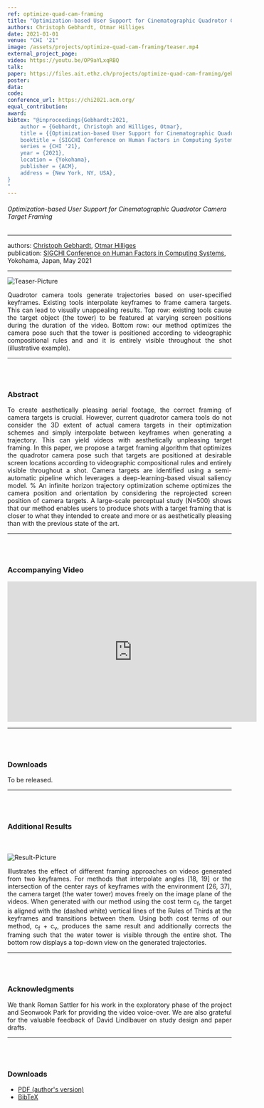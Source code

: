 ```yaml
---
ref: optimize-quad-cam-framing
title: "Optimization-based User Support for Cinematographic Quadrotor Camera Target Framing"
authors: Christoph Gebhardt, Otmar Hilliges
date: 2021-01-01
venue: "CHI '21"
image: /assets/projects/optimize-quad-cam-framing/teaser.mp4
external_project_page: 
video: https://youtu.be/OP9aYLxqRBQ
talk: 
paper: https://files.ait.ethz.ch/projects/optimize-quad-cam-framing/gebhardt2021.pdf
poster: 
data: 
code: 
conference_url: https://chi2021.acm.org/
equal_contribution: 
award: 
bibtex: "@inproceedings{Gebhardt:2021,
	author = {Gebhardt, Christoph and Hilliges, Otmar},
	title = {{Optimization-based User Support for Cinematographic Quadrotor Camera Target Framing}},
	booktitle = {SIGCHI Conference on Human Factors in Computing Systems},
	series = {CHI '21},
	year = {2021},
	location = {Yokohama},
	publisher = {ACM},
	address = {New York, NY, USA},
}
"
---
```


<h6> Optimization-based User Support for Cinematographic Quadrotor Camera Target Framing </h6>
<hr />

<div class="fullcol">
    <div class="teaser-info-projectpage">
            <span class="normalcap">authors:</span>
            <span class="authorcap">
                <nobr><a href="/people/gebhardt/" title="Christoph Gebhardt">Christoph Gebhardt</a>, </nobr>
                <nobr><a href="/people/hilliges/" title="Otmar Hilliges">Otmar Hilliges</a> </nobr>
            </span>
            <br/>
            <span class="normalcap"><nobr>publication: </nobr></span>
            <span class="authorcap">
                <a class="a-text-ext" href="https://chi2021.acm.org/" title="SIGCHI Conference">SIGCHI Conference on Human Factors in Computing Systems</a>, Yokohama, Japan, May 2021
            </span>
        <hr />
    </div>
</div>

<div class="fullcol">
    <img class="fullcol" src="<?php ait_root_dir();?>projects/2021/optimize-quad-cam-framing/teaser.png" alt="Teaser-Picture" />
    <div class="fullcol">
        <p align="justify">
            <span class="figurecap">
            Quadrotor camera tools generate trajectories based on user-specified keyframes. 
			Existing tools interpolate keyframes to frame camera targets.
			This can lead to visually unappealing results. Top row: existing tools cause the target object (the tower) to be featured at varying screen positions during the duration of the video. 
			Bottom row: our method optimizes the camera pose such that the tower is positioned according to videographic compositional rules and and it is entirely visible throughout the shot (illustrative example).
			</span>
        </p>
        <hr />
        <br/>
        <br/>
    </div>
</div>

<div class="fullcol">
    <h3>Abstract</h3>
    <p align="justify">
            To create aesthetically pleasing aerial footage, the correct framing of camera targets is crucial.
			However, current quadrotor camera tools do not consider the 3D extent of actual camera targets in their optimization schemes and simply interpolate between keyframes when generating a trajectory.
			This can yield videos with aesthetically unpleasing target framing.
			In this paper, we propose a target framing algorithm that optimizes the quadrotor camera pose such that targets are positioned at desirable screen locations according to videographic compositional rules and entirely visible throughout a shot.
			Camera targets are identified using a semi-automatic pipeline which leverages a deep-learning-based visual saliency model.
			% An infinite horizon trajectory optimization scheme optimizes the camera position and orientation by considering the reprojected screen position of camera targets. 
			A large-scale perceptual study (N&asymp;500) shows that our method enables users to produce shots with a target framing that is closer to what they intended to create and more or as aesthetically pleasing than with the previous state of the art.
    </p>
    <hr />
    <br/>
    <br/>
</div>

<div class="fullcol">
<h3>Accompanying Video</h3>
    <div class="video" align="center">	
	<iframe width="560" height="315" src="https://www.youtube.com/embed/OP9aYLxqRBQ" frameborder="0" allow="accelerometer; autoplay; clipboard-write; encrypted-media; gyroscope; picture-in-picture" allowfullscreen></iframe>
    </div>
    <hr />
    <br/>
    <br/>
</div>

<div class="fullcol">
 <h3>Downloads</h3>
    To be released.
    <!--
    <ul class="linklist">
        <li class="a-pdf"><a target="_blank" title="PDF" href="<?php ait_root_dir();?>projects/2015/InteractiveDebugger/downloads/FluidEdt-Ou-CHI2015.pdf">PDF</a></li>
        <li class="a-vid"><a target="_blank" href="<?php ait_root_dir();?>projects/2015/InteractiveDebugger/downloads/FluidEdt-Ou-CHI2015.mp4" title="Download Video">Video (26 MB)</a></li>
        <li class="a-bib"><a target="_blank" title="BibTex" href="<?php ait_root_dir();?>projects/2015/InteractiveDebugger/downloads/FluidEdt-Ou-CHI2015.bib">BibTeX</a></li>
    </ul>
     -->
    <hr />
    <br/>
    <br/>
</div>

<!--
<div class="fullcol">
<h3>bibtex</h3>
    To be released.
    <div class="bibtex">
    </div>
    <hr />
    <br/>
    <br/>
</div>
-->

<!--
<div class="fullcol">
    <h3>additional results</h3>
    <br/>
    <img class="halfcol" src="<?php ait_root_dir();?>projects/2016/deformables/bar_small.png" alt="Teaser-Picture" />
    <img class="halfcol" src="<?php ait_root_dir();?>projects/2016/deformables/organ_stacked_small.png" alt="Teaser-Picture" />
    <div class="halfcol">
        <p align="justify">
            <span class="figurecap">
                Top row: schematic sensor routings obtained using our tool with automatic sensor refinement.
                Middle row: fabricated device.
                Bottom row: Ground truth (gray) vs. reconstruction (orange). Insets show error on a heat map scale, with maximum error (white) at 22 mm (darker is better).
            </span>
        </p>
    </div>
    <div class="halfcol">
        <p align="justify">
            <span class="figurecap">
                Two example deformations of the organ pipe model designed with our method. Ground truth (gray) vs. reconstruction (orange).
            </span>
        </p>
    </div>
</div>
-->


<div class="fullcol">
    <h3>Additional Results</h3>
    <br/><br/>
    <img class="fullcol" src="<?php ait_root_dir();?>projects/2021/optimize-quad-cam-framing/terms_effect.png" alt="Result-Picture" />
    <p align="justify">
        <span class="figurecap">
        Illustrates the effect of different framing approaches on videos generated from two keyframes. 
		For methods that interpolate angles [18, 19] or the intersection of the center rays of keyframes with the environment [26, 37], the camera target (the water tower) moves freely on the image plane of the videos. 
		When generated with our method using the cost term c<sub>f</sub>, the target is aligned with the (dashed white) vertical lines of the Rules of Thirds at the keyframes and transitions between them. 
		Using both cost terms of our method, c<sub>f</sub> + c<sub>v</sub>, produces the same result and additionally corrects the framing such that the water tower is visible through the entire shot. 
		The bottom row displays a top-down view on the generated trajectories.
        </span>
    </p>
    <hr />
    <br/>
    <br/>
</div>

<!-- This section is optional -->
<!--
<div class="fullcol">
    <h3>external links</h3>
    <p align="justify">
        <ul class="linklist">
        <li class="a-ext"><a target="_blank" title="link1" href="your_link_here">Your link here</a></li>
    </ul>
    </p>
    <hr />
    <br/>
    <br/>
</div>
-->

<div class="fullcol">
    <h3>Acknowledgments</h3>
    <p align="justify">
	We thank Roman Sattler for his work in the exploratory phase of the project and Seonwook Park for providing the video voice-over. 
	We are also grateful for the valuable feedback of David Lindlbauer on study design and paper drafts.
    </p>
    <hr />
    <br/>
    <br/>
</div>

<div class="fullcol">
 <h3>Downloads</h3>
    <ul class="linklist">
        <li class="a-pdf"><a title="PDF" href="<?php ait_root_dir();?>projects/2021/optimize-quad-cam-framing/downloads/gebhardt2021.pdf">PDF (author's version)</a></li>
        <li class="a-bib"><a title="BibTex" href="<?php ait_root_dir();?>projects/2021/optimize-quad-cam-framing/gebhardt2021.bib">BibTeX</a></li>
    </ul>
    <br/>
</div>


